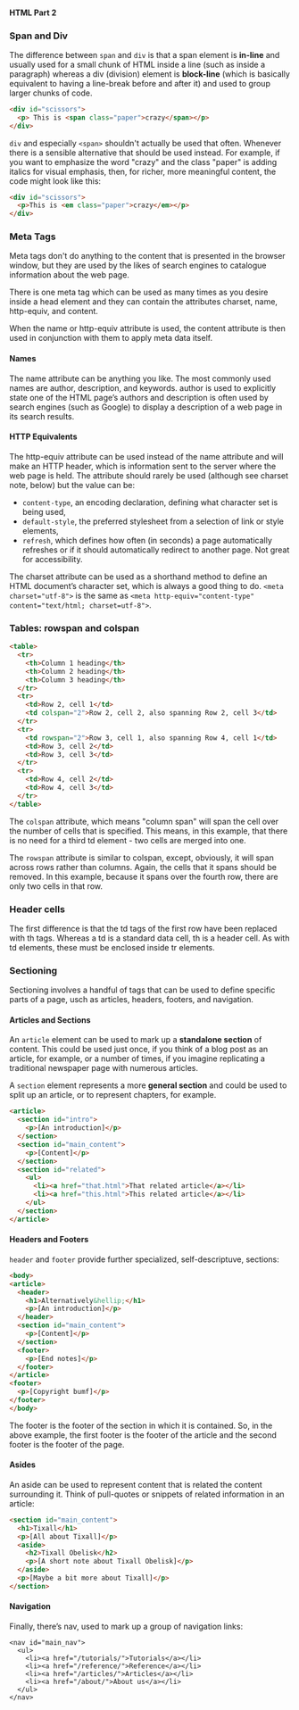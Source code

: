 #### HTML Part 2

### Span and Div
The difference between `span` and `div` is that a span element is **in-line** and usually used for a small chunk of HTML
inside a line (such as inside a paragraph) whereas a div (division) element is **block-line** (which is basically equivalent
to having a line-break before and after it) and used to group larger chunks of code.

```html
<div id="scissors">
  <p> This is <span class="paper">crazy</span></p>
</div>
```

`div` and especially `<span>` shouldn't actually be used that often. Whenever there is a sensible alternative that should be used instead.
For example, if you want to emphasize the word "crazy" and the class "paper" is adding italics for visual emphasis,
then, for richer, more meaningful content, the code might look like this:

```html
<div id="scissors">
  <p>This is <em class="paper">crazy</em></p>
</div>
```

### Meta Tags
Meta tags don't do anything to the content that is presented in the browser window, but they are used by the likes of search
engines to catalogue information about the web page.

There is one meta tag which can be used as many times as you desire inside a head element and they can contain the attributes charset, name, http-equiv, and content.

When the name or http-equiv attribute is used, the content attribute is then used in conjunction with them to apply meta data itself.

#### Names
The name attribute can be anything you like. The most commonly used names are author, description, and keywords. author is used to explicitly state one of the HTML page’s authors and description is often used by search engines (such as Google) to display a description of a web page in its search results.

#### HTTP Equivalents
The http-equiv attribute can be used instead of the name attribute and will make an HTTP header, which is information sent to the server where the web page is held. The attribute should rarely be used (although see charset note, below) but the value can be:

* `content-type`, an encoding declaration, defining what character set is being used,
* `default-style`, the preferred stylesheet from a selection of link or style elements,
* `refresh`, which defines how often (in seconds) a page automatically refreshes or if it should automatically redirect to another page. Not great for accessibility.

The charset attribute can be used as a shorthand method to define an HTML document’s character set, which is always a good thing to do.
`<meta charset="utf-8">` is the same as `<meta http-equiv="content-type" content="text/html; charset=utf-8">`.

### Tables: rowspan and colspan
```html
<table>
  <tr>
    <th>Column 1 heading</th>
    <th>Column 2 heading</th>
    <th>Column 3 heading</th>
  </tr>
  <tr>
    <td>Row 2, cell 1</td>
    <td colspan="2">Row 2, cell 2, also spanning Row 2, cell 3</td>
  </tr>
  <tr>
    <td rowspan="2">Row 3, cell 1, also spanning Row 4, cell 1</td>
    <td>Row 3, cell 2</td>
    <td>Row 3, cell 3</td>
  </tr>
  <tr>
    <td>Row 4, cell 2</td>
    <td>Row 4, cell 3</td>
  </tr>
</table>
```
The `colspan` attribute, which means "column span" will span the cell over the number of cells that is specified. This means, in this example, that there is no need for a third td element - two cells are merged into one.

The `rowspan` attribute is similar to colspan, except, obviously, it will span across rows rather than columns. Again, the cells that it spans should be removed. In this example, because it spans over the fourth row, there are only two cells in that row.

### Header cells

The first difference is that the td tags of the first row have been replaced with th tags. Whereas a td is a standard data cell, th is a header cell. As with td elements, these must be enclosed inside tr elements.

### Sectioning
Sectioning involves a handful of tags that can be used to define specific parts of a page, usch as articles, headers, footers, and navigation.

#### Articles and Sections
An `article` element can be used to mark up a **standalone section** of content. This could be used just once, if you think of a blog post as an article, for example, or a number of times, if you imagine replicating a traditional newspaper page with numerous articles.

A `section` element represents a more **general section** and could be used to split up an article, or to represent chapters, for example.

```html
<article>
  <section id="intro">
    <p>[An introduction]</p>
  </section>
  <section id="main_content">
    <p>[Content]</p>
  </section>
  <section id="related">
    <ul>
      <li><a href="that.html">That related article</a></li>
      <li><a href="this.html">This related article</a></li>
    </ul>
  </section>
</article>
```

#### Headers and Footers
`header` and `footer` provide further specialized, self-descriptuve, sections:
```html
<body>
<article>
  <header>
    <h1>Alternatively&hellip;</h1>
    <p>[An introduction]</p>
  </header>
  <section id="main_content">
    <p>[Content]</p>
  </section>
  <footer>
    <p>[End notes]</p>
  </footer>
</article>
<footer>
  <p>[Copyright bumf]</p>
</footer>
</body>
```
The footer is the footer of the section in which it is contained. So, in the above example, the first footer is the footer of the article and the second footer is the footer of the page.

#### Asides
An aside can be used to represent content that is related the content surrounding it. Think of pull-quotes or snippets of related information in an article:
```html
<section id="main_content">
  <h1>Tixall</h1>
  <p>[All about Tixall]</p>
  <aside>
    <h2>Tixall Obelisk</h2>
    <p>[A short note about Tixall Obelisk]</p>
  </aside>
  <p>[Maybe a bit more about Tixall]</p>
</section>
```

#### Navigation
Finally, there’s nav, used to mark up a group of navigation links:
```
<nav id="main_nav">
  <ul>
    <li><a href="/tutorials/">Tutorials</a></li>
    <li><a href="/reference/">Reference</a></li>
    <li><a href="/articles/">Articles</a></li>
    <li><a href="/about/">About us</a></li>
  </ul>
</nav>
```
